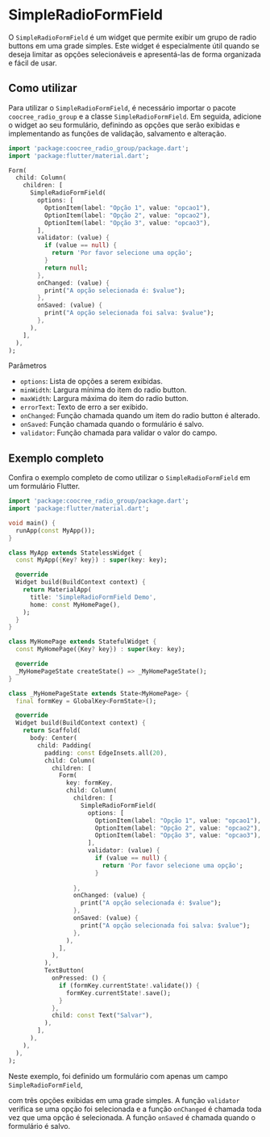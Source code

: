 # SimpleRadioFormField

O `SimpleRadioFormField` é um widget que permite exibir um grupo de radio buttons em uma grade simples. Este widget é especialmente útil quando se deseja limitar as opções selecionáveis e apresentá-las de forma organizada e fácil de usar.

## Como utilizar

Para utilizar o `SimpleRadioFormField`, é necessário importar o pacote `coocree_radio_group` e a classe `SimpleRadioFormField`. Em seguida, adicione o widget ao seu formulário, definindo as opções que serão exibidas e implementando as funções de validação, salvamento e alteração.

```dart
import 'package:coocree_radio_group/package.dart';
import 'package:flutter/material.dart';

Form(
  child: Column(
    children: [
      SimpleRadioFormField(
        options: [
          OptionItem(label: "Opção 1", value: "opcao1"),
          OptionItem(label: "Opção 2", value: "opcao2"),
          OptionItem(label: "Opção 3", value: "opcao3"),
        ],
        validator: (value) {
          if (value == null) {
            return 'Por favor selecione uma opção';
          }
          return null;
        },
        onChanged: (value) {
          print("A opção selecionada é: $value");
        },
        onSaved: (value) {
          print("A opção selecionada foi salva: $value");
        },
      ),
    ],
  ),
);

```

Parâmetros

* `options`: Lista de opções a serem exibidas.
* `minWidth`: Largura mínima do item do radio button.
* `maxWidth`: Largura máxima do item do radio button.
* `errorText`: Texto de erro a ser exibido.
* `onChanged`: Função chamada quando um item do radio button é alterado.
* `onSaved`: Função chamada quando o formulário é salvo.
* `validator`: Função chamada para validar o valor do campo.

## Exemplo completo

Confira o exemplo completo de como utilizar o `SimpleRadioFormField` em um formulário Flutter.

```dart
import 'package:coocree_radio_group/package.dart';
import 'package:flutter/material.dart';

void main() {
  runApp(const MyApp());
}

class MyApp extends StatelessWidget {
  const MyApp({Key? key}) : super(key: key);

  @override
  Widget build(BuildContext context) {
    return MaterialApp(
      title: 'SimpleRadioFormField Demo',
      home: const MyHomePage(),
    );
  }
}

class MyHomePage extends StatefulWidget {
  const MyHomePage({Key? key}) : super(key: key);

  @override
  _MyHomePageState createState() => _MyHomePageState();
}

class _MyHomePageState extends State<MyHomePage> {
  final formKey = GlobalKey<FormState>();

  @override
  Widget build(BuildContext context) {
    return Scaffold(
      body: Center(
        child: Padding(
          padding: const EdgeInsets.all(20),
          child: Column(
            children: [
              Form(
                key: formKey,
                child: Column(
                  children: [
                    SimpleRadioFormField(
                      options: [
                        OptionItem(label: "Opção 1", value: "opcao1"),
                        OptionItem(label: "Opção 2", value: "opcao2"),
                        OptionItem(label: "Opção 3", value: "opcao3"),
                      ],
                      validator: (value) {
                        if (value == null) {
                          return 'Por favor selecione uma opção';
                        }
                   
                  },
                  onChanged: (value) {
                    print("A opção selecionada é: $value");
                  },
                  onSaved: (value) {
                    print("A opção selecionada foi salva: $value");
                  },
                ),
              ],
            ),
          ),
          TextButton(
            onPressed: () {
              if (formKey.currentState!.validate()) {
                formKey.currentState!.save();
              }
            },
            child: const Text("Salvar"),
          ),
        ],
      ),
    ),
  ),
);

```

Neste exemplo, foi definido um formulário com apenas um campo `SimpleRadioFormField`,

com três opções exibidas em uma grade simples. A função `validator` verifica se uma opção foi
selecionada e a função `onChanged` é chamada toda vez que uma opção é selecionada.
A função `onSaved` é chamada quando o formulário é salvo.
